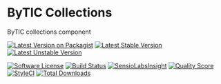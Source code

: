 # ByTIC Collections
ByTIC collections component

[![Latest Version on Packagist](https://img.shields.io/packagist/v/bytic/collections.svg?style=flat-square)](https://packagist.org/packages/bytic/collections)
[![Latest Stable Version](https://poser.pugx.org/bytic/collections/v/stable)](https://packagist.org/packages/bytic/collections)
[![Latest Unstable Version](https://poser.pugx.org/bytic/collections/v/unstable)](https://packagist.org/packages/bytic/collections)

[![Software License](https://img.shields.io/badge/license-MIT-brightgreen.svg?style=flat-square)](LICENSE)
[![Build Status](https://img.shields.io/travis/ByTIC/framework/master.svg?style=flat-square)](https://travis-ci.org/ByTIC/framework)
[![SensioLabsInsight](https://insight.sensiolabs.com/projects/92329f47-7940-4b14-91e9-45330b887bdd/mini.png)](https://insight.sensiolabs.com/projects/92329f47-7940-4b14-91e9-45330b887bdd)
[![Quality Score](https://img.shields.io/scrutinizer/g/bytic/collections.svg?style=flat-square)](https://scrutinizer-ci.com/g/bytic/collections)
[![StyleCI](https://styleci.io/repos/118474281/shield?branch=master)](https://styleci.io/repos/118474281)
[![Total Downloads](https://img.shields.io/packagist/dt/bytic/collections.svg?style=flat-square)](https://packagist.org/packages/bytic/collections)
